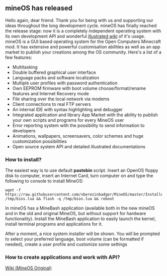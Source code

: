 ## mineOS has released

Hello again, dear friend. Thank you for being with us and supporting our ideas throughout the long development cycle. mineOS has finally reached the release stage: now it is a completely independent operating system with its own development API and wonderful [illustrated wiki](https://github.com/IgorTimofeev/mineos/wiki) of it's usage. 
mineOS is a GUI based operating system for the Open Computers Minecraft mod. It has extensive and powerful customisation abilities as well as an app market to publish your creations among the OS community.
Here's a list of a few features:

-   Multitasking
-   Double buffered graphical user interface
-   Language packs and software localization
-   Multiple user profiles with password authentication
-   Own EEPROM firmware with boot volume choose/format/rename features and Internet Recovery mode
-   File sharing over the local network via modems
-   Client connections to real FTP servers
-   An internal IDE with syntax highlighting and debugger
-   Integrated application and library App Market with the ability to publish your own scripts and programs for every MineOS user
-   Error reporting system with the possibility to send information to developers
-   Animations, wallpapers, screensavers, color schemes and huge customization possibilities
-   Open source system API and detailed illustrated documentations

### How to install?

The easiest way is to use default **pastebin** script. Insert an OpenOS floppy disk to computer, insert an Internet Card, turn computer on and type the following to console to install MineOS:

	wget -f https://raw.githubusercontent.com/vberezinbadger/MineOS/master/Installer/BIOS.lua /tmp/bios.lua && flash -q /tmp/bios.lua && reboot

In mineOS has a MineBash application (available both in the new mineOS and in the old and original MineOS, but without support for hardware functionality). Install the MineBash application to easily launch the kernel, install terminal programs and applications for it.

After a moment, a nice system installer will be shown. You will be prompted to select your preferred language, boot volume (can be formatted if needed), create a user profile and customize some settings

### How to create applications and work with API?

[Wiki (MineOS Original)](https://github.com/IgorTimofeev/MineOS/wiki)
